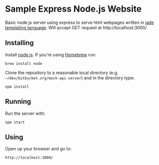 # Sample Express Node.js Website
Basic node.js server using express to serve html webpages written in [jade templating language](http://jade-lang.com). 
Will accept GET request at http://localhost:3000/

## Installing

Install [node.js](http://nodejs.org). If you're using [Homebrew](http://brew.sh) run:

    brew install node

Clone the repository to a reasonable local directory (e.g. `~/dev/bitbucket.org/mock-api-server`) and in the directory type:

    npm install

## Running

Run the server with:

    npm start

## Using

Open up your browser and go to:

	http://localhost:3000/
